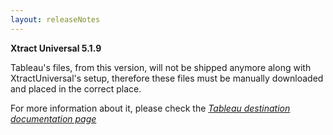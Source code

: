 ```yaml
---
layout: releaseNotes
---
```


**Xtract Universal 5.1.9**

Tableau's files, from this version, will not be shipped anymore along with XtractUniversal's setup, therefore these files must be manually downloaded and placed in the correct place.

For more information about it, please check the *[Tableau destination documentation page](https://help.theobald-software.com/en/xtract-universal/destinations/tableau "Xtract Universal docu")*